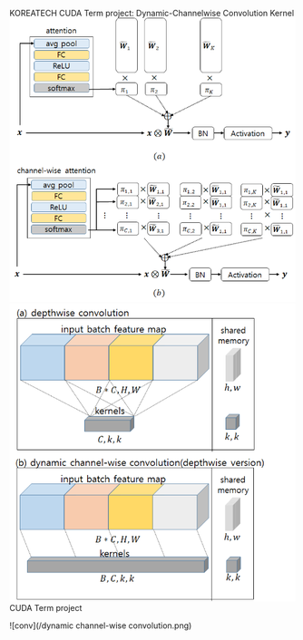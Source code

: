 KOREATECH
CUDA Term project: Dynamic-Channelwise Convolution Kernel
![screensh](/dynamic_channel_wise_convolution.png)
![screensh](/forward_optimization.png)
CUDA Term project

![conv](/dynamic channel-wise convolution.png)



